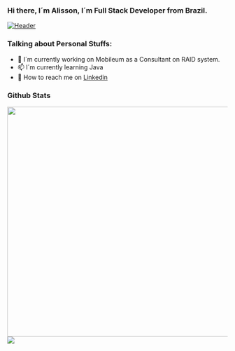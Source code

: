 ###   Hi there, I´m Alisson, I´m Full Stack Developer from Brazil.

[![Header](https://media.giphy.com/media/UtzyBJ9trryNO4R3Ee/source.gif "Header")](https://github.com/alisilva1) 

### Talking about Personal Stuffs:
- 🔭 I´m currently working on Mobileum as a Consultant on RAID system.
- 📫 I´m currently learning Java
- 💬 How to reach me on [Linkedin](https://www.linkedin.com/in/alisson-medeiros-337450119/)


### Github Stats
<img align="left" src="https://github-readme-stats.vercel.app/api/?username=alisilva1&theme=dracula" width="525px" />
<img align="center" src="https://github-readme-stats.vercel.app/api/top-langs/?username=alisilva1&theme=dracula"/>
